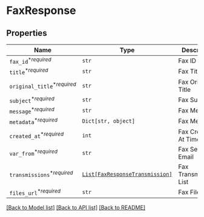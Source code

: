 # FaxResponse



## Properties
Name | Type | Description | Notes
------------ | ------------- | ------------- | -------------
| `fax_id`<sup>*_required_</sup> | ```str``` |  Fax ID  |  |
| `title`<sup>*_required_</sup> | ```str``` |  Fax Title  |  |
| `original_title`<sup>*_required_</sup> | ```str``` |  Fax Original Title  |  |
| `subject`<sup>*_required_</sup> | ```str``` |  Fax Subject  |  |
| `message`<sup>*_required_</sup> | ```str``` |  Fax Message  |  |
| `metadata`<sup>*_required_</sup> | ```Dict[str, object]``` |  Fax Metadata  |  |
| `created_at`<sup>*_required_</sup> | ```int``` |  Fax Created At Timestamp  |  |
| `var_from`<sup>*_required_</sup> | ```str``` |  Fax Sender Email  |  |
| `transmissions`<sup>*_required_</sup> | [```List[FaxResponseTransmission]```](FaxResponseTransmission.md) |  Fax Transmissions List  |  |
| `files_url`<sup>*_required_</sup> | ```str``` |  Fax Files URL  |  |

[[Back to Model list]](../README.md#documentation-for-models) [[Back to API list]](../README.md#documentation-for-api-endpoints) [[Back to README]](../README.md)


